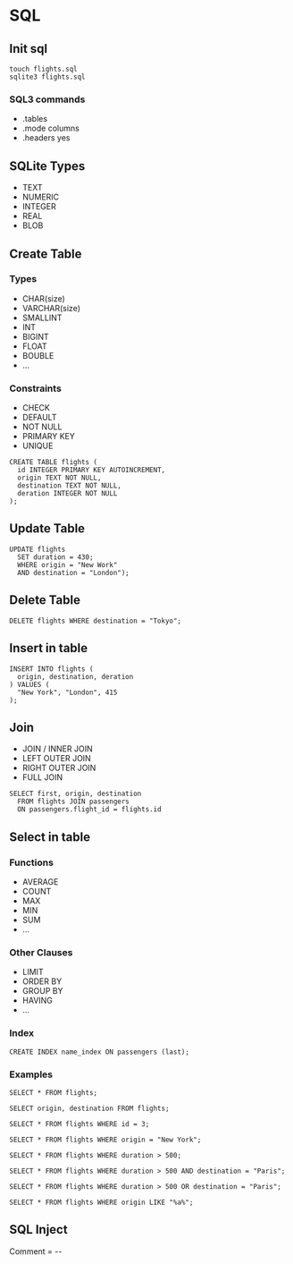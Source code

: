 # SQL


## Init sql
```
touch flights.sql
sqlite3 flights.sql
```

### SQL3 commands
- .tables
- .mode columns
- .headers yes

## SQLite Types

- TEXT
- NUMERIC
- INTEGER
- REAL
- BLOB

## Create Table

### Types

- CHAR(size)
- VARCHAR(size)
- SMALLINT
- INT
- BIGINT
- FLOAT
- BOUBLE
- ...

### Constraints

- CHECK
- DEFAULT
- NOT NULL
- PRIMARY KEY
- UNIQUE

```
CREATE TABLE flights (
  id INTEGER PRIMARY KEY AUTOINCREMENT,
  origin TEXT NOT NULL,
  destination TEXT NOT NULL,
  deration INTEGER NOT NULL
);
```


## Update Table

```
UPDATE flights 
  SET duration = 430;
  WHERE origin = "New Work"
  AND destination = "London");
```

## Delete Table

```
DELETE flights WHERE destination = "Tokyo";
```

## Insert in table

```
INSERT INTO flights (
  origin, destination, deration
) VALUES (
  "New York", "London", 415
);
```

## Join

- JOIN / INNER JOIN
- LEFT OUTER JOIN
- RIGHT OUTER JOIN
- FULL JOIN

```
SELECT first, origin, destination
  FROM flights JOIN passengers
  ON passengers.flight_id = flights.id
```

## Select in table

### Functions

- AVERAGE
- COUNT
- MAX
- MIN
- SUM
- ...

### Other Clauses

- LIMIT
- ORDER BY
- GROUP BY
- HAVING
- ...

### Index
```
CREATE INDEX name_index ON passengers (last);
```

### Examples

```
SELECT * FROM flights;
```
```
SELECT origin, destination FROM flights;
```
```
SELECT * FROM flights WHERE id = 3;
```
```
SELECT * FROM flights WHERE origin = "New York";
```
```
SELECT * FROM flights WHERE duration > 500;
```
```
SELECT * FROM flights WHERE duration > 500 AND destination = "Paris";
```
```
SELECT * FROM flights WHERE duration > 500 OR destination = "Paris";
```
```
SELECT * FROM flights WHERE origin LIKE "%a%";
```

## SQL Inject

Comment = --


